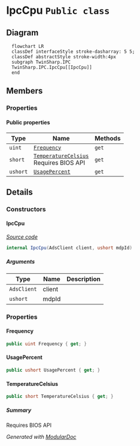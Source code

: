 # IpcCpu `Public class`

## Diagram
```mermaid
  flowchart LR
  classDef interfaceStyle stroke-dasharray: 5 5;
  classDef abstractStyle stroke-width:4px
  subgraph TwinSharp.IPC
  TwinSharp.IPC.IpcCpu[[IpcCpu]]
  end
```

## Members
### Properties
#### Public  properties
| Type | Name | Methods |
| --- | --- | --- |
| `uint` | [`Frequency`](#frequency) | `get` |
| `short` | [`TemperatureCelsius`](#temperaturecelsius)<br>Requires BIOS API | `get` |
| `ushort` | [`UsagePercent`](#usagepercent) | `get` |

## Details
### Constructors
#### IpcCpu
[*Source code*](https://github.com///blob//TwinSharp/IPC/IpcCpu.cs#L12)
```csharp
internal IpcCpu(AdsClient client, ushort mdpId)
```
##### Arguments
| Type | Name | Description |
| --- | --- | --- |
| `AdsClient` | client |   |
| `ushort` | mdpId |   |

### Properties
#### Frequency
```csharp
public uint Frequency { get; }
```

#### UsagePercent
```csharp
public ushort UsagePercent { get; }
```

#### TemperatureCelsius
```csharp
public short TemperatureCelsius { get; }
```
##### Summary
Requires BIOS API

*Generated with* [*ModularDoc*](https://github.com/hailstorm75/ModularDoc)
